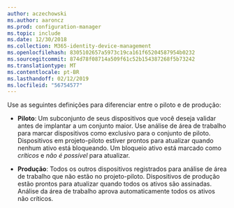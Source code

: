 ```yaml
---
author: aczechowski
ms.author: aaroncz
ms.prod: configuration-manager
ms.topic: include
ms.date: 12/30/2018
ms.collection: M365-identity-device-management
ms.openlocfilehash: 8305102657a5973c19ca161f65204587954b0232
ms.sourcegitcommit: 874d78f08714a509f61c52b154387268f5b73242
ms.translationtype: MT
ms.contentlocale: pt-BR
ms.lasthandoff: 02/12/2019
ms.locfileid: "56754577"
---
```

Use as seguintes definições para diferenciar entre o piloto e de produção:  

- **Piloto**: Um subconjunto de seus dispositivos que você deseja validar antes de implantar a um conjunto maior. Use análise de área de trabalho para marcar dispositivos como exclusivo para o conjunto de piloto. Dispositivos em projeto-piloto estiver prontos para atualizar quando nenhum ativo está bloqueando. Um bloqueio ativo está marcado como *críticos* e *não é possível* para atualizar.  

- **Produção**: Todos os outros dispositivos registrados para análise de área de trabalho que não estão no projeto-piloto. Dispositivos de produção estão prontos para atualizar quando todos os ativos são assinadas. Análise da área de trabalho aprova automaticamente todos os ativos não críticos.  

